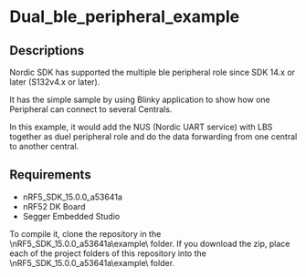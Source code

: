 # Dual_ble_peripheral_example

## Descriptions

Nordic SDK has supported the multiple ble peripheral role since SDK 14.x or later (S132v4.x or later).

It has the simple sample by using Blinky application to show how one Peripheral can connect to several Centrals. 

In this example, it would add the NUS (Nordic UART service) with LBS together as duel peripheral role and do the data forwarding from one central to another central.


## Requirements

* nRF5_SDK_15.0.0_a53641a
* nRF52 DK Board
* Segger Embedded Studio

To compile it, clone the repository in the \nRF5_SDK_15.0.0_a53641a\example\ folder. If you download the zip, place each of the project folders of this repository into the \nRF5_SDK_15.0.0_a53641a\example\ folder.
